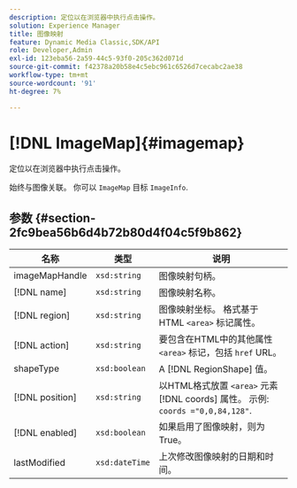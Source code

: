 ```yaml
---
description: 定位以在浏览器中执行点击操作。
solution: Experience Manager
title: 图像映射
feature: Dynamic Media Classic,SDK/API
role: Developer,Admin
exl-id: 123eba56-2a59-44c5-93f0-205c362d071d
source-git-commit: f42378a20b58e4c5ebc961c6526d7cecabc2ae38
workflow-type: tm+mt
source-wordcount: '91'
ht-degree: 7%

---
```


# [!DNL ImageMap]{#imagemap}

定位以在浏览器中执行点击操作。

始终与图像关联。 你可以 `ImageMap` 目标 `ImageInfo`.

## 参数 {#section-2fc9bea56b6d4b72b80d4f04c5f9b862}

| 名称 | 类型 | 说明 |
|---|---|---|
| imageMapHandle | `xsd:string` | 图像映射句柄。 |
| [!DNL name] | `xsd:string` | 图像映射名称。 |
| [!DNL region] | `xsd:string` | 图像映射坐标。 格式基于HTML `<area>` 标记属性。 |
| [!DNL action] | `xsd:string` | 要包含在HTML中的其他属性 `<area>` 标记，包括 `href` URL。 |
| shapeType | `xsd:boolean` | A [!DNL RegionShape] 值。 |
| [!DNL position] | `xsd:string` | 以HTML格式放置 `<area>` 元素 [!DNL coords] 属性。 示例: `coords ="0,0,84,128"`. |
| [!DNL enabled] | `xsd:boolean` | 如果启用了图像映射，则为True。 |
| lastModified | `xsd:dateTime` | 上次修改图像映射的日期和时间。 |
